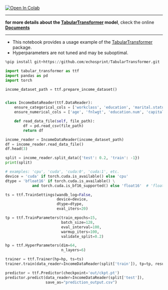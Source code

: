 <a target="_blank" href="https://colab.research.google.com/github/echosprint/TabularTransformer/blob/main/income_analysis.ipynb">
  <img src="https://colab.research.google.com/assets/colab-badge.svg" alt="Open In Colab"/>
</a>

---


**for more details about the [TabularTransformer](https://github.com/echosprint/TabularTransformer) model**,
ckeck the online **[Documents](https://echosprint.github.io/TabularTransformer/)**

---

- This notebook provides a usage example of the
  [TabularTransformer](https://github.com/echosprint/TabularTransformer)
  package.
- Hyperparameters are not tuned and may be suboptimal.


```python
%pip install git+https://github.com/echosprint/TabularTransformer.git
```


```python
import tabular_transformer as ttf
import pandas as pd
import torch
```


```python
income_dataset_path = ttf.prepare_income_dataset()
```


```python

class IncomeDataReader(ttf.DataReader):
    ensure_categorical_cols = ['workclass', 'education', 'marital.status', 'occupation', 'relationship', 'race', 'sex', 'native.country', 'income']
    ensure_numerical_cols = ['age', 'fnlwgt', 'education.num', 'capital.gain', 'capital.loss', 'hours.per.week']

    def read_data_file(self, file_path):
        df = pd.read_csv(file_path)
        return df
```


```python
income_reader = IncomeDataReader(income_dataset_path)
df = income_reader.read_data_file()
df.head(3)
```


```python
split = income_reader.split_data({'test': 0.2, 'train': -1})
print(split)
```


```python
# examples: 'cpu', 'cuda', 'cuda:0', 'cuda:1', etc.
device = 'cuda' if torch.cuda.is_available() else 'cpu'
dtype = 'bfloat16' if torch.cuda.is_available() \
            and torch.cuda.is_bf16_supported() else 'float16'  # 'float32' or 'bfloat16' or 'float16'

ts = ttf.TrainSettings(wandb_log=False, 
                       device=device, 
                       dtype=dtype, 
                       eval_iters=20)

tp = ttf.TrainParameters(train_epochs=15,
                         batch_size=128,
                         eval_interval=100,
                         warmup_iters=100,
                         validate_split=0.2)

hp = ttf.HyperParameters(dim=64,
                         n_layers=6)

trainer = ttf.Trainer(hp=hp, ts=ts)
trainer.train(data_reader=IncomeDataReader(split['train']), tp=tp, resume=False)

```


```python
predictor = ttf.Predictor(checkpoint='out/ckpt.pt')
predictor.predict(data_reader=IncomeDataReader(split['test']),
                  save_as="prediction_output.csv")
```
